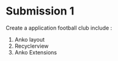 # Submission 1

Create a application football club include :
1. Anko layout
2. Recyclerview
3. Anko Extensions
